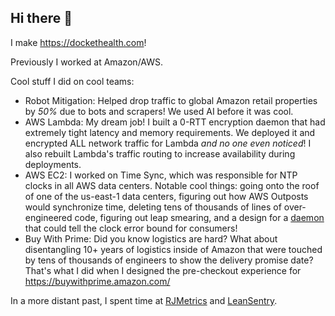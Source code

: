 ## Hi there 👋

I make https://dockethealth.com!

Previously I worked at Amazon/AWS.

Cool stuff I did on cool teams:
* Robot Mitigation: Helped drop traffic to global Amazon retail properties by *50%* due to bots and scrapers! We used AI before it was cool.
* AWS Lambda: My dream job! I built a 0-RTT encryption daemon that had extremely tight latency and memory requirements. We deployed it and encrypted ALL network traffic for Lambda *and no one even noticed*! I also rebuilt Lambda's traffic routing to increase availability during deployments.
* AWS EC2: I worked on Time Sync, which was responsible for NTP clocks in all AWS data centers. Notable cool things: going onto the roof of one of the us-east-1 data centers, figuring out how AWS Outposts would synchronize time, deleting tens of thousands of lines of over-engineered code, figuring out leap smearing, and a design for a [daemon](https://github.com/aws/clock-bound) that could tell the clock error bound for consumers!
* Buy With Prime: Did you know logistics are hard? What about disentangling 10+ years of logistics inside of Amazon that were touched by tens of thousands of engineers to show the delivery promise date? That's what I did when I designed the pre-checkout experience for https://buywithprime.amazon.com/

In a more distant past, I spent time at [RJMetrics](https://streamkap.substack.com/p/the-rjmetrics-mafia) and [LeanSentry](https://www.leansentry.com/about).
<!--
**nscott/nscott** is a ✨ _special_ ✨ repository because its `README.md` (this file) appears on your GitHub profile.

Here are some ideas to get you started:

- 🔭 I’m currently working on ...
- 🌱 I’m currently learning ...
- 👯 I’m looking to collaborate on ...
- 🤔 I’m looking for help with ...
- 💬 Ask me about ...
- 📫 How to reach me: ...
- 😄 Pronouns: ...
- ⚡ Fun fact: ...
-->
